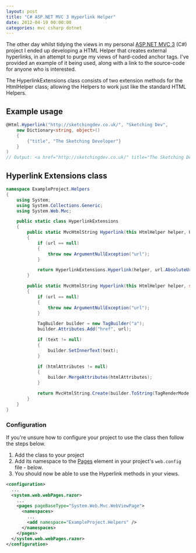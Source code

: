 ```yaml
---
layout: post
title: "C# ASP.NET MVC 3 Hyperlink Helper"
date: 2012-04-19 00:00:00
categories: mvc csharp dotnet
---
```


The other day whilst tidying the views in my personal [ASP.NET MVC 3](http://www.asp.net/mvc) (C#) project I ended up developing a HTML Helper that creates external hyperlinks, in an attempt to purge my views of hard-coded anchor tags. I've provided an example of it being used, along with a link to the source-code for anyone who is interested.

The HyperlinkExtensions class consists of two extension methods for the HtmlHelper class; allowing the Helpers to work just like the standard HTML Helpers.

## Example usage

```csharp
@Html.Hyperlink("http://sketchingdev.co.uk/", "Sketching Dev",
    new Dictionary<string, object>()
    {
        {"title", "The Sketching Developer"}
    }
)
// Output: <a href="http://sketchingdev.co.uk/" title="The Sketching Developer">SketchingDev</a>
```

## Hyperlink Extensions class

```csharp
namespace ExampleProject.Helpers
{
    using System;
    using System.Collections.Generic;
    using System.Web.Mvc;

    public static class HyperlinkExtensions
    {
        public static MvcHtmlString Hyperlink(this HtmlHelper helper, Uri url, string text = null, IDictionary<string, object> htmlAttributes = null)
        {
            if (url == null)
            {
                throw new ArgumentNullException("url");
            }

            return HyperlinkExtensions.Hyperlink(helper, url.AbsoluteUri, text, htmlAttributes);
        }

        public static MvcHtmlString Hyperlink(this HtmlHelper helper, string url, string text = null, IDictionary<string, object> htmlAttributes = null)
        {
            if (url == null)
            {
                throw new ArgumentNullException("url");
            }

            TagBuilder builder = new TagBuilder("a");
            builder.Attributes.Add("href", url);

            if (text != null)
            {
                builder.SetInnerText(text);
            }

            if (htmlAttributes != null)
            {
                builder.MergeAttributes(htmlAttributes);
            }

            return MvcHtmlString.Create(builder.ToString(TagRenderMode.Normal));
        }
    }
}
```

### Configuration

If you're unsure how to configure your project to use the class then follow the steps below.

1. Add the class to your project
2. Add its namespace to the [Pages](http://msdn.microsoft.com/en-us/library/950xf363%28v=vs.100%29.aspx) element in your project's `web.config` file - below.
3. You should now be able to use the Hyperlink methods in your views.

```xml
<configuration>
  ...
  <system.web.webPages.razor>
	...
	<pages pageBaseType="System.Web.Mvc.WebViewPage">
	  <namespaces>
		...
		<add namespace="ExampleProject.Helpers" />
	  </namespaces>
	</pages>
  </system.web.webPages.razor>
</configuration>
```
